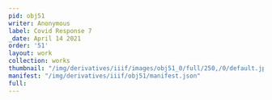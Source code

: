 ```yaml
---
pid: obj51
writer: Anonymous
label: Covid Response 7
_date: April 14 2021
order: '51'
layout: work
collection: works
thumbnail: "/img/derivatives/iiif/images/obj51_0/full/250,/0/default.jpg"
manifest: "/img/derivatives/iiif/obj51/manifest.json"
full:
---
```

